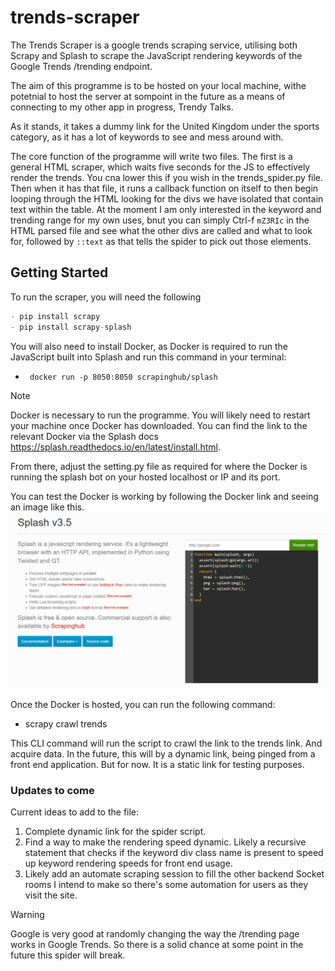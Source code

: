 # trends-scraper

The Trends Scraper is a google trends scraping service, utilising both Scrapy and Splash to scrape the JavaScript rendering keywords of the Google Trends /trending endpoint.

The aim of this programme is to be hosted on your local machine, withe potetnial to host the server at sompoint in the future as a means of connecting to my other app in progress, Trendy Talks.

As it stands, it takes a dummy link for the United Kingdom under the sports category, as it has a lot of keywords to see and mess around with.

The core function of the programme will write two files. The first is a general HTML scraper, which waits five seconds for the JS to effectively render the trends. You cna lower this if you wish in the trends_spider.py file. Then when it has that file, it runs a callback function on itself to then begin looping through the HTML looking for the divs we have isolated that contain text within the table. At the moment I am only interested in the keyword and trending range for my own uses, bnut you can simply Ctrl-f ```mZ3RIc``` in the HTML parsed file and see what the other divs are called and what to look for, followed by ```::text``` as that tells the spider to pick out those elements. 

## Getting Started

To run the scraper, you will need the following

```Python
- pip install scrapy
- pip install scrapy-splash
```

You will also need to install Docker, as Docker is required to run the JavaScript built into Splash and run this command in your terminal:
- ``` docker run -p 8050:8050 scrapinghub/splash```

> [!NOTE]  
> Docker is necessary to run the programme. You will likely need to restart your machine once Docker has downloaded. You can find the link to the relevant Docker via the Splash docs https://splash.readthedocs.io/en/latest/install.html.

From there, adjust the setting.py file as required for where the Docker is running the splash bot on your hosted localhost or IP and its port.

You can test the Docker is working by following the Docker link and seeing an image like this.
![Picture of a hosted Docker for the Splash App.](docker_image.png)

Once the Docker is hosted, you can run the following command:
- scrapy crawl trends

This CLI command will run the script to crawl the link to the trends link. And acquire data. In the future, this will by a dynamic link, being pinged from a front end application. But for now. It is a static link for testing purposes.

### Updates to come

Current ideas to add to the file:
1. Complete dynamic link for the spider script.
2. Find a way to make the rendering speed dynamic. Likely a recursive statement that checks if the keyword div class name is present to speed up keyword rendering speeds for front end usage.
3. Likely add an automate scraping session to fill the other backend Socket rooms I intend to make so there's some automation for users as they visit the site.

> [!WARNING]
> Google is very good at randomly changing the way the /trending page works in Google Trends. So there is a solid chance at some point in the future this spider will break.